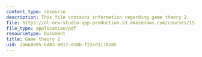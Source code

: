 ```yaml
---
content_type: resource
description: This file contains information regarding game theory 2.
file: https://ol-ocw-studio-app-production.s3.amazonaws.com/courses/15-053-optimization-methods-in-management-science-spring-2013/2a668e05bd830017d18bf22cd1178585_MIT15_053S13_lec8.pdf
file_type: application/pdf
resourcetype: Document
title: Game theory 2
uid: 2a668e05-bd83-0017-d18b-f22cd1178585
---
```

